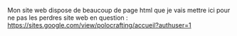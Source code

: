 Mon site web dispose de beaucoup de page html que je vais mettre ici pour ne pas les perdres
site web en question : https://sites.google.com/view/polocrafting/accueil?authuser=1


